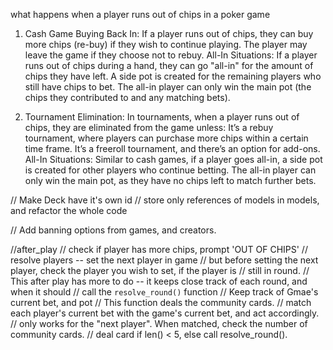 what happens when a player runs out of chips in a poker game

1. Cash Game
Buying Back In:
If a player runs out of chips, they can buy more chips (re-buy) if they wish to continue playing.
The player may leave the game if they choose not to rebuy.
All-In Situations:
If a player runs out of chips during a hand, they can go "all-in" for the amount of chips they have left. A side pot is created for the remaining players who still have chips to bet.
The all-in player can only win the main pot (the chips they contributed to and any matching bets).

2. Tournament
Elimination:
In tournaments, when a player runs out of chips, they are eliminated from the game unless:
It’s a rebuy tournament, where players can purchase more chips within a certain time frame.
It’s a freeroll tournament, and there’s an option for add-ons.
All-In Situations:
Similar to cash games, if a player goes all-in, a side pot is created for other players who continue betting.
The all-in player can only win the main pot, as they have no chips left to match further bets.


// Make Deck have it's own id
// store only references of models in models, and refactor the whole code


// Add banning options from games, and creators.

//after_play
// check if player has more chips, prompt 'OUT OF CHIPS'
        // resolve players -- set the next player in game
        // but before setting the next player, check the player you wish to set, if the player is
        // still in round.
        // This after play has more to do -- it keeps close track of each round, and when it should
        // call the `resolve_round()` function
        // Keep track of Gmae's current bet, and pot
        // This function deals the community cards.
        // match each player's current bet with the game's current bet, and act accordingly.
        // only works for the "next player". When matched, check the number of community cards.
        // deal card if len() < 5, else call resolve_round().


